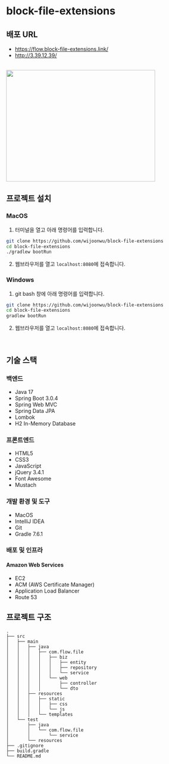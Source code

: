 # block-file-extensions

## 배포 URL
- https://flow.block-file-extensions.link/
- http://3.39.12.39/

<br>

<img src="https://user-images.githubusercontent.com/57162810/225782939-63662807-1a43-4708-8c2b-5c3dbe9d41ca.png" height="300" width="400">


## 프로젝트 설치

### MacOS
1. 터미널을 열고 아래 명령어를 입력합니다.

```bash
git clone https://github.com/wijoonwu/block-file-extensions
cd block-file-extensions
./gradlew bootRun
```
2. 웹브라우저를 열고 `localhost:8080`에 접속합니다.
### Windows
1. git bash 창에 아래 명령어를 입력합니다.
```bash
git clone https://github.com/wijoonwu/block-file-extensions
cd block-file-extensions
gradlew bootRun
```

2. 웹브라우저를 열고 `localhost:8080`에 접속합니다.

<br>

## 기술 스택
### 백엔드
- Java 17
- Spring Boot 3.0.4
- Spring Web MVC
- Spring Data JPA
- Lombok
- H2 In-Memory Database
### 프론트엔드
- HTML5
- CSS3
- JavaScript
- jQuery 3.4.1
- Font Awesome
- Mustach
### 개발 환경 및 도구
- MacOS
- IntelliJ IDEA
- Git
- Gradle 7.6.1
### 배포 및 인프라
#### Amazon Web Services 
- EC2
- ACM (AWS Certificate Manager)
- Application Load Balancer
- Route 53

## 프로젝트 구조
~~~
.
├── src
│   ├── main
│   │   ├── java
│   │   │   ├── com.flow.file
│   │   │   │   ├── biz
│   │   │   │   │   ├── entity
│   │   │   │   │   ├── repository
│   │   │   │   │   └── service
│   │   │   │   └── web
│   │   │   │       ├── controller
│   │   │   │       └── dto
│   │   ├── resources
│   │   │   ├── static
│   │   │   │   ├── css
│   │   │   │   └── js
│   │   │   └── templates
│   └── test
│       ├── java
│       │   └── com.flow.file
│       │       └── service
│       └── resources
├── .gitignore
├── build.gradle
└── README.md
~~~

